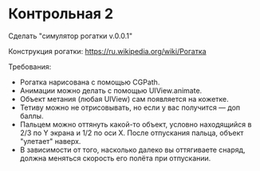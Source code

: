# Контрольная 2

Сделать "симулятор рогатки v.0.0.1"

Конструкция рогатки: https://ru.wikipedia.org/wiki/Рогатка

Требования:

* Рогатка нарисована с помощью CGPath.
* Анимации можно делать с помощью UIView.animate.
* Объект метания (любая UIView) сам появляется на кожетке.
* Тетиву можно не отрисовывать, но если у вас получится — доп баллы.
* Пальцем можно оттянуть какой-то объект, условно находящийся в 2/3 по Y экрана и 1/2 по оси X. После отпускания пальца, объект "улетает" наверх.
* В зависимости от того, насколько далеко вы оттягиваете снаряд, должна меняться скорость его полёта при отпускании.
